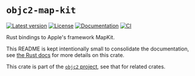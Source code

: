 # `objc2-map-kit`

[![Latest version](https://badgen.net/crates/v/objc2-map-kit)](https://crates.io/crates/objc2-map-kit)
[![License](https://badgen.net/badge/license/MIT/blue)](../LICENSE.txt)
[![Documentation](https://docs.rs/objc2-map-kit/badge.svg)](https://docs.rs/objc2-map-kit/)
[![CI](https://github.com/madsmtm/objc2/actions/workflows/ci.yml/badge.svg)](https://github.com/madsmtm/objc2/actions/workflows/ci.yml)

Rust bindings to Apple's framework MapKit.

This README is kept intentionally small to consolidate the documentation, see
[the Rust docs](https://docs.rs/objc2-map-kit/) for more details on this crate.

This crate is part of the [`objc2` project](https://github.com/madsmtm/objc2),
see that for related crates.
